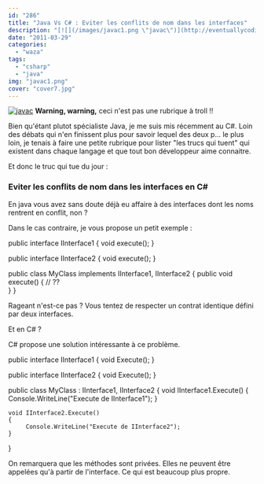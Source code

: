 ```yaml
---
id: "286"
title: "Java Vs C# : Eviter les conflits de nom dans les interfaces"
description: "[![](/images/javac1.png \"javac\")](http://eventuallycoding.com/wp-content/uploads/2011/05/javac1.png) **Warning, warning,** ceci n'est pas une rubrique..."
date: "2011-03-29"
categories: 
  - "waza"
tags: 
  - "csharp"
  - "java"
img: "javac1.png"
cover: "cover7.jpg"
---
```


[![](/images/javac1.png "javac")](http://eventuallycoding.com/wp-content/uploads/2011/05/javac1.png) **Warning, warning,** ceci n'est pas une rubrique à troll !!

Bien qu'étant plutot spécialiste Java, je me suis mis récemment au C#. Loin des débats qui n'en finissent plus pour savoir lequel des deux p... le plus loin, je tenais à faire une petite rubrique pour lister "les trucs qui tuent" qui existent dans chaque langage et que tout bon développeur aime connaitre.

Et donc le truc qui tue du jour :

### Eviter les conflits de nom dans les interfaces en C#

En java vous avez sans doute déjà eu affaire à des interfaces dont les noms rentrent en conflit, non ?

Dans le cas contraire, je vous propose un petit exemple :

public interface IInterface1
{
    void execute();
}

public interface IInterface2
{
    void execute();
}

public class MyClass implements IInterface1, IInterface2
{
      public void execute()
	  {
	     //  ?? 	  
	  }
}

Rageant n'est-ce pas ? Vous tentez de respecter un contrat identique défini par deux interfaces.

Et en C# ?

C# propose une solution intéressante à ce problème.

public interface IInterface1
{
    void Execute();
}

public interface IInterface2
{
    void Execute();
}

public class MyClass : IInterface1, IInterface2
{
	void IInterface1.Execute()
	{
         Console.WriteLine("Execute de IInterface1");
	}

    void IInterface2.Execute()
	{
         Console.WriteLine("Execute de IInterface2");
    }
}

On remarquera que les méthodes sont privées. Elles ne peuvent être appelées qu'à partir de l'interface. Ce qui est beaucoup plus propre.
